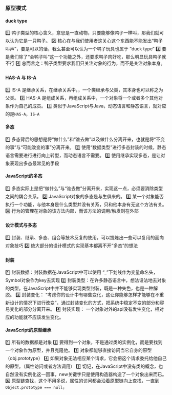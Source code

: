 ### 原型模式

#### duck type
1️⃣ 鸭子类型的核心含义，意思是一直动物，只要能够像鸭子一样叫，那我们就可以认为它是一只鸭子。
2️⃣ 核心在与我们使用者这关心这个东西能不能发出“鸭子叫声”，要是可以的话，我么甚至可以认为一个鸭子玩具也属于 “duck type”
3️⃣ 要是我们除了“会鸭子叫”这一个功能之外，还要求鸭子肉好吃，那么明显玩具鸭子就不行
4️⃣  总而言之：鸭子类型要求我们只关注对象的行为，而不是关注对象本身。

#### HAS-A 与 IS-A 
1️⃣ IS-A 是继承关系，在继承关系中，，一个类继承与父类，其本身也可以称之为父类。
2️⃣ HAS-A 是组成关系，再组成关系中，一个对象将一个或者多个其他对象作为自己的成员。
3️⃣ 类似于JavaScript与Java，动态语言和静态语言，就对应的是`HAS-A`，`IS-A`

#### 多态
1️⃣ 多态背后的思想是将“做什么”和“谁去做”以及做什么分离开来，也就是将“不变的事”与“可能改变的事”分离开来。
2️⃣ 使用“数据类型”进行多态封装的时候，静态语言需要进行进行向上转型，而动态语言不需要。
3️⃣ 使用继承实现多态，是让对象表现出多态最常见的手段

#### JavaScript的多态
1️⃣ 多态实际上是把“做什么”与“谁去做”分离开来，实现这一点，必须要消除类型之间的耦合关系。
2️⃣ JavaScript对象的多态是与生俱来的。
3️⃣ 某一个对象能否执行一个功能，与他本身是什么类型并没有关系，只和他本身有无这个方法有关。
4️⃣ 行为的管理在对象的该方法内部，而该方法的调用/触发则在外部

#### 设计模式与多态
1️⃣ 封装、继承、多态、组合等技术反复的使用，可以提炼出一些可以复用的面向对象技巧
2️⃣ 绝大部分的设计模式的实现基本都离不开“多态”的想法


#### 封装
1️⃣ 封装数据：封装数据在JavaScript中可以使用 “_”下划线作为变量命名头，Symbol对象作为key去实现
2️⃣ 封装类型：在许多静态语言中，想法设法地去对象的类型。在JavaScript中并不能够实现类型封装，既是一种失色，也是一种解脱。
3️⃣ 封装变化： “考虑你的设计中有哪些变化，这让你能够怎样才能够在不重新设计的情况下进行改变”，通过封装变化的方式，把系统中稳定不变的部分和容易变化的部分分离开来。
4️⃣ 封装实现： 一个对象对外的api没有发生变化，相对应的功能就不应该发生变化。

#### JavaScript的原型继承
1️⃣ 所有的数据都是对象
2️⃣ 要得到一个对象，不是通过类的实例化，而是要找到一个对象作为原型，并且克隆他。
3️⃣ 对象都能够直接访问当它自身的原型（obj.prototype）
4️⃣ 如果对象无法相应某个请求，它会把这个请求委托给他自己的原型。（属性访问或者方法调用）
5️⃣ 切记，在JavaScript中没有类的概念，也自然没有实例化这一回事，new关键字只是使用构造器构造了一个对象出来而已。
6️⃣ 原型链查找，这个不用多说，属性的访问都会沿着原型链向上查找，一直到 `Object.prototype === null;`